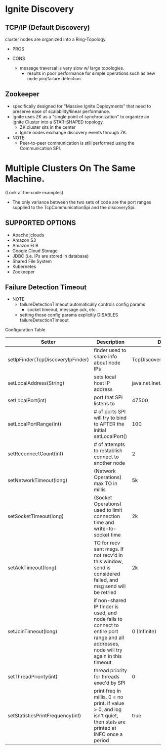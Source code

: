 # Ignite Discovery

## TCP/IP (Default Discovery)
cluster nodes are organized into a Ring-Topology. 
- PROS

- CONS
    - message traversal is very slow w/ large topologies. 
        - results in poor performance for simple operations such as new node join/failure detection. 
        
        
## Zookeeper 
- specifically designed for "Massive Ignite Deployments" that need to preserve ease of scalability/linear performance. 
- Ignite uses ZK as a "single point of synchronization" to organize an Ignite Cluster into a STAR-SHAPED topology. 
    - ZK cluster sits in the center
    - Ignite nodes exchange discovery events through ZK. 
- NOTE: 
    - Peer-to-peer communication is still performed using the Communication SPI.


# Multiple Clusters On The Same Machine. 
(Look at the code examples)
- The only variance between the two sets of code are the port ranges supplied to the
TcpCommunicationSpi and the discoverySpi. 


## SUPPORTED OPTIONS
- Apache jclouds
- Amazon S3
- Amazon ELB
- Google Cloud Storage 
- JDBC (i.e. IPs are stored in database)
- Shared File System
- Kubernetes
- Zookeeper

## Failure Detection Timeout
- NOTE
    - failureDetectionTimeout automatically controls config params 
        - socket timeout, message ack, etc. 
    - setting those config params explicitly DISABLES failureDetectionTimeout
    
    
Configuration Table

| Setter | Description | Default Value | 
| --- | --- | --- | 
| setIpFinder(TcpDiscoveryIpFinder) | finder used to share info about node IPs | TcpDiscoveryMulticastIpFinder |
| setLocalAddress(String) | sets local host IP address | java.net.InetAddress.getLocalHost() |
| setLocalPort(int) | port that SPI listens to | 47500 |
| setLocalPortRange(int) | # of ports SPI will try to bind to AFTER the initial setLocalPort() | 100 |
| setReconnectCount(int) | # of attempts to restablish connect to another node | 2 |
| setNetworkTimeout(long) | (Network Operations) max TO in millis | 5k |
| setSocketTimeout(long) | (Socket Operations) used to limit connection time and write-to-socket time | 2k |
| setAckTimeout(long) | TO for recv sent msgs. If not recv'd in this window, send is considered failed, and msg send will be retried | 2k |
| setJoinTimeout(long) | if non-shared IP finder is used, and node fails to connect to entire port range and all addresses, node will try again in this timeout | 0 (Infinite) |
| setThreadPriority(int) | thread priority for threads exec'd by SPI | 0 |
| setStatisticsPrintFrequency(int) | print freq in millis. 0 = no print. if value > 0, and log isn't quiet, then stats are printed at INFO once a period | true |